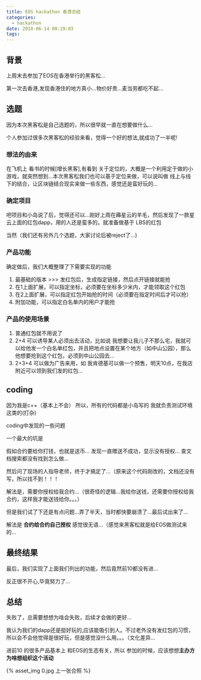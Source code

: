 ```yaml
---
title: EOS hackathon 香港总结
categories:
  - hackathon
date: 2018-06-14 00:29:03
tags:
---
```


## 背景

上周末去参加了EOS在香港举行的黑客松...

第一次去香港,发现香港住的地方真小...物价好贵...麦当劳都吃不起...

## 选题

因为本次黑客松是自己选题的，所以很早就一直在想要做什么...

个人参加过很多次黑客松的经验来看，觉得一个好的想法,就成功了一半呢!

### 想法的由来
在飞机上 看书的时候[增长黑客],有看到 关于定位的，大概是一个利用定于做的小游戏，就突然想到...本次黑客松我们也可以基于定位来做，可以说叫做 线上与线下的结合，让区块链结合现实来做一些东西，感觉还是蛮好玩的...

### 确定项目
吧项目和小岛说了后，觉得还可以...刚好上周在薅星云的羊毛，然后发现了一款星云上面的红包dapp，用的人还是蛮多的。就准备做基于 LBS的红包

当然（我们还有另外几个选题，大家讨论后被reject了...)

### 产品功能
确定做后，我们大概整理了下需要实现的功能
1. 最基础的版本 >>> 发红包后，生成指定链接，然后点开链接就能抢
2. 在1上面扩展，可以指定坐标，必须要在坐标多少米内，才能领取这个红包
3. 在2上面扩展，可以指定红包开始抢的时间（必须要在指定时间后才可以抢）
4. 附加功能，可以指定白名单内的用户才能抢

### 产品的使用场景
1. 普通红包就不用说了
2. 2+4 可以诱导某人必须出去活动，比如说 我想要让我儿子不那么宅，我就可以给他发一个白名单红包，并且把地点设置在某个地方（如中山公园），那么他想要抢到这个红包，必须到中山公园去...
3. 2+3+4 可以做为广告来用，如 我肯德基可以做一个预售，明天10点，在我店附近可以领到我们发的红包...

## coding

因为我是c++（基本上不会）
所以，所有的代码都是小岛写的
我就负责测试环境这类的(打杂)

coding中发现的一些问题

一个最大的坑是

假如合约要给你打钱，也就是送币...
发现一直赠送不成功，显示没有授权...
查文档搜索都没有找到怎么做...

然后问了现场的人指导老师，终于才搞定了...（原来这个代码刚改的，文档还没有写，所以找不到！！！

解法是，需要你授权给我合约...（很奇怪的逻辑...我给你送钱，还需要你授权给我合约，这样我才能送钱给你。。。）

但是我们试了下还是有点问题...弄了半天，当时都快要崩溃了...最后试出来了...

解法是 **合约给合约自己授权** 感觉很无语...（感觉来黑客松就是给EOS做测试来的...

## 最终结果

最后，我们实现了上面我们列出的功能，然后竟然前10都没有进...

反正很不开心,毕竟努力了...

## 总结

失败了，总需要想想为啥会失败，后续才会做的更好...

我认为我们的dapp还是挺好玩的,应该能吸引到人。不过老外没有发红包的习惯，所以会不会他觉得是很好玩，但是感觉没什么用。。。（文化差异...

进前10 的很多产品基本上 和EOS的生态有关，所以 参加的时候，应该想想**主办方为啥想组织这个活动**

{% asset_img 0.jpg 上一张合照 %}


